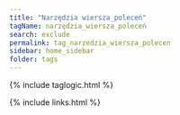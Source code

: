 ```yaml
---
title: "Narzędzia wiersza_poleceń"
tagName: narzędzia_wiersza_poleceń
search: exclude
permalink: tag_narzedzia_wiersza_polecen
sidebar: home_sidebar
folder: tags
---
```

{% include taglogic.html %}

{% include links.html %}
